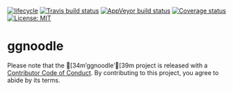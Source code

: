 
<!-- README.md is generated from README.Rmd. Please edit that file -->

[![lifecycle](https://img.shields.io/badge/lifecycle-experimental-orange.svg)](https://www.tidyverse.org/lifecycle/#experimental)
[![Travis build
status](https://travis-ci.org/poissonconsulting/ggnoodle.svg?branch=master)](https://travis-ci.org/poissonconsulting/ggnoodle)
[![AppVeyor build
status](https://ci.appveyor.com/api/projects/status/github/poissonconsulting/ggnoodle?branch=master&svg=true)](https://ci.appveyor.com/project/poissonconsulting/ggnoodle)
[![Coverage
status](https://codecov.io/gh/poissonconsulting/ggnoodle/branch/master/graph/badge.svg)](https://codecov.io/github/poissonconsulting/ggnoodle?branch=master)
[![License:
MIT](https://img.shields.io/badge/License-MIT-green.svg)](https://opensource.org/licenses/MIT)

# ggnoodle

Please note that the \[34m’ggnoodle’\[39m project is released with a
[Contributor Code of Conduct](CODE_OF_CONDUCT.md). By contributing to
this project, you agree to abide by its terms.
